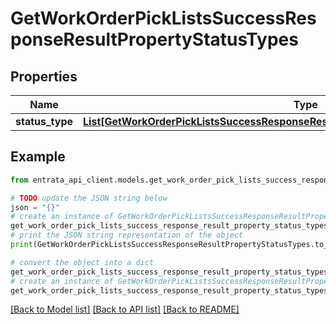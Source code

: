 # GetWorkOrderPickListsSuccessResponseResultPropertyStatusTypes


## Properties

Name | Type | Description | Notes
------------ | ------------- | ------------- | -------------
**status_type** | [**List[GetWorkOrderPickListsSuccessResponseResultPropertyStatusTypesStatusTypeInner]**](GetWorkOrderPickListsSuccessResponseResultPropertyStatusTypesStatusTypeInner.md) |  | 

## Example

```python
from entrata_api_client.models.get_work_order_pick_lists_success_response_result_property_status_types import GetWorkOrderPickListsSuccessResponseResultPropertyStatusTypes

# TODO update the JSON string below
json = "{}"
# create an instance of GetWorkOrderPickListsSuccessResponseResultPropertyStatusTypes from a JSON string
get_work_order_pick_lists_success_response_result_property_status_types_instance = GetWorkOrderPickListsSuccessResponseResultPropertyStatusTypes.from_json(json)
# print the JSON string representation of the object
print(GetWorkOrderPickListsSuccessResponseResultPropertyStatusTypes.to_json())

# convert the object into a dict
get_work_order_pick_lists_success_response_result_property_status_types_dict = get_work_order_pick_lists_success_response_result_property_status_types_instance.to_dict()
# create an instance of GetWorkOrderPickListsSuccessResponseResultPropertyStatusTypes from a dict
get_work_order_pick_lists_success_response_result_property_status_types_from_dict = GetWorkOrderPickListsSuccessResponseResultPropertyStatusTypes.from_dict(get_work_order_pick_lists_success_response_result_property_status_types_dict)
```
[[Back to Model list]](../README.md#documentation-for-models) [[Back to API list]](../README.md#documentation-for-api-endpoints) [[Back to README]](../README.md)


